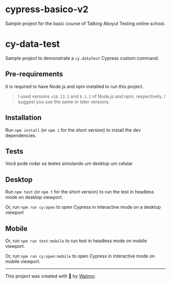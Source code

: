 # cypress-basico-v2

Sample project for the basic course of Talking Aboyut Testing online school.

# cy-data-test

Sample project to demonstrate a `cy.dataTest` Cypress custom command.

## Pre-requirements

It is required to have Node.js and npm installed to run this project.

> I used versions `v16.13.2` and `8.1.2` of Node.js and npm, respectively. I suggest you use the same or later versions.

## Installation

Run `npm install` (or `npm i` for the short version) to install the dev dependencies.

## Tests

Você pode rodar os testes simulando um desktop um celular

## Desktop

Run `npm test` (or `npm t` for the short version) to run the test in headless mode on desktop viewport.

Or, run `npm run cy:open` to open Cypress in interactive mode on a desktop
viewport

## Mobile

Or, run `npm run test:mobile` to run test in headless mode on mobile viewport.

Or, run `npm run cy:open:mobile` to open Cypress in interactive mode on mobile viewport.


___

This project was created with 💚 by [Walmyr](https://walmyr.dev).